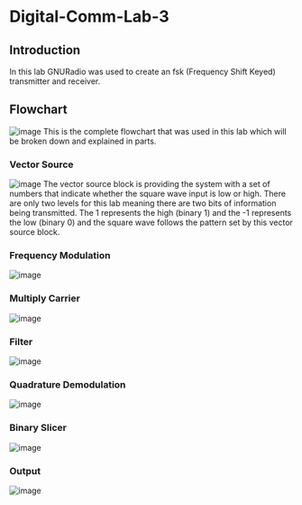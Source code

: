 # Digital-Comm-Lab-3
## Introduction
In this lab GNURadio was used to create an fsk (Frequency Shift Keyed) transmitter and receiver. 

## Flowchart
![image](https://github.com/blee0730/Digital-Comm-Lab-3/assets/130094173/e3905628-1758-4d7a-a432-f3716d50ad1f)
This is the complete flowchart that was used in this lab which will be broken down and explained in parts.

### Vector Source
![image](https://github.com/blee0730/Digital-Comm-Lab-3/assets/130094173/2b83ad2e-2c43-4ff7-8967-1aa2e46a2923)
The vector source block is providing the system with a set of numbers that indicate whether the square wave input is low or high. There are only two levels for this lab meaning there are two bits of information being transmitted. The 1 represents the high (binary 1) and the -1 represents the low (binary 0) and the square wave follows the pattern set by this vector source block.

### Frequency Modulation
![image](https://github.com/blee0730/Digital-Comm-Lab-3/assets/130094173/613faaef-511d-4193-8df5-f137d12b3f86)


### Multiply Carrier
![image](https://github.com/blee0730/Digital-Comm-Lab-3/assets/130094173/eb8420f0-2b68-473b-9aa9-816fc346831d)

### Filter
![image](https://github.com/blee0730/Digital-Comm-Lab-3/assets/130094173/f3cb1779-eac1-4a5b-8d7d-268c368a66ce)

### Quadrature Demodulation
![image](https://github.com/blee0730/Digital-Comm-Lab-3/assets/130094173/e6834d94-5d4a-4cb5-8ce8-18315aff40d1)

### Binary Slicer
![image](https://github.com/blee0730/Digital-Comm-Lab-3/assets/130094173/791b6f22-981b-47d7-9f52-ec08b6fa55c6)

### Output
![image](https://github.com/blee0730/Digital-Comm-Lab-3/assets/130094173/492e6eeb-a92e-4f64-89d2-d131a1fa6ad2)
